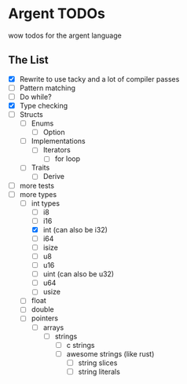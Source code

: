 # Argent TODOs

wow todos for the argent language

## The List

- [x] Rewrite to use tacky and a lot of compiler passes
- [ ] Pattern matching
- [ ] Do while?
- [x] Type checking
- [ ] Structs
  - [ ] Enums
    - [ ] Option
  - [ ] Implementations
    - [ ] Iterators
      - [ ] for loop
  - [ ] Traits
    - [ ] Derive
- [ ] more tests
- [ ] more types
  - [ ] int types
    - [ ] i8
    - [ ] i16
    - [x] int (can also be i32)
    - [ ] i64
    - [ ] isize
    - [ ] u8
    - [ ] u16
    - [ ] uint (can also be u32)
    - [ ] u64
    - [ ] usize
  - [ ] float
  - [ ] double
  - [ ] pointers
    - [ ] arrays
      - [ ] strings
        - [ ] c strings
        - [ ] awesome strings (like rust)
          - [ ] string slices
          - [ ] string literals
